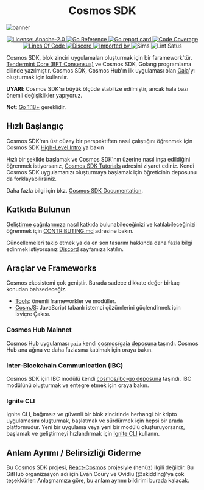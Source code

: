 <!--
parent:
  order: false
-->

<div align="center">
  <h1> Cosmos SDK </h1>
</div>

![banner](docs/cosmos-sdk-image.jpg)

<div align="center">
  <a href="https://github.com/cosmos/cosmos-sdk/blob/main/LICENSE">
    <img alt="License: Apache-2.0" src="https://img.shields.io/github/license/cosmos/cosmos-sdk.svg" />
  </a>
  <a href="https://pkg.go.dev/github.com/cosmos/cosmos-sdk">
    <img src="https://pkg.go.dev/badge/github.com/cosmos/cosmos-sdk.svg" alt="Go Reference">
  </a>
  <a href="https://goreportcard.com/report/github.com/cosmos/cosmos-sdk">
    <img alt="Go report card" src="https://goreportcard.com/badge/github.com/cosmos/cosmos-sdk" />
  </a>
  <a href="https://codecov.io/gh/cosmos/cosmos-sdk">
    <img alt="Code Coverage" src="https://codecov.io/gh/cosmos/cosmos-sdk/branch/main/graph/badge.svg" />
  </a>
</div>
<div align="center">
  <a href="https://github.com/cosmos/cosmos-sdk">
    <img alt="Lines Of Code" src="https://tokei.rs/b1/github/cosmos/cosmos-sdk" />
  </a>
  <a href="https://discord.gg/AzefAFd">
    <img alt="Discord" src="https://img.shields.io/discord/669268347736686612.svg" />
  </a>
  <a href="https://sourcegraph.com/github.com/cosmos/cosmos-sdk?badge">
    <img alt="Imported by" src="https://sourcegraph.com/github.com/cosmos/cosmos-sdk/-/badge.svg" />
  </a>
    <img alt="Sims" src="https://github.com/cosmos/cosmos-sdk/workflows/Sims/badge.svg" />
    <img alt="Lint Satus" src="https://github.com/cosmos/cosmos-sdk/workflows/Lint/badge.svg" />
</div>

Cosmos SDK, blok zinciri uygulamaları oluşturmak için bir faramework'tür. [Tendermint Core (BFT Consensus)](https://github.com/tendermint/tendermint) ve Cosmos SDK, Golang programlama dilinde yazılmıştır. Cosmos SDK, Cosmos Hub'ın ilk uygulaması olan [Gaia](https://github.com/cosmos/gaia)'yı oluşturmak için kullanılır. 

**UYARI**: Cosmos SDK'sı büyük ölçüde stabilize edilmiştir, ancak hala bazı önemli değişiklikler yapıyoruz.

**Not**: [Go 1.18+](https://go.dev/dl) gereklidir.

## Hızlı Başlangıç

Cosmos SDK'nın üst düzey bir perspektiften nasıl çalıştığını öğrenmek için Cosmos SDK [High-Level Intro](./docs/intro/overview.md)'ya bakın

Hızlı bir şekilde başlamak ve Cosmos SDK'nın üzerine nasıl inşa edildiğini öğrenmek istiyorsanız, [Cosmos SDK Tutorials](https://tutorials.cosmos.network) adresini ziyaret ediniz. Kendi Cosmos SDK uygulamanızı oluşturmaya başlamak için öğreticinin deposunu da forklayabilirsiniz.

Daha fazla bilgi için bkz. [Cosmos SDK Documentation](./docs/).

## Katkıda Bulunun

[Geliştirme çağrılarımıza](./CONTRIBUTING.md#teams-dev-calls) nasıl katkıda bulunabileceğinizi ve katılabileceğinizi öğrenmek için [CONTRIBUTING.md](./CONTRIBUTING.md) adresine bakın.

Güncellemeleri takip etmek ya da en son tasarım hakkında daha fazla bilgi edinmek istiyorsanız [Discord](https://discord.com/invite/cosmosnetwork) sayfamıza katılın.

## Araçlar ve Frameworks

Cosmos ekosistemi çok geniştir. Burada sadece dikkate değer birkaç konudan bahsedeceğiz.

+ [Tools](https://v1.cosmos.network/tools): önemli frameworkler ve modüller.
+ [CosmJS](https://github.com/cosmos/cosmjs): JavaScript tabanlı istemci çözümlerini güçlendirmek için İsviçre Çakısı.

### Cosmos Hub Mainnet

Cosmos Hub uygulaması `gaia` kendi [cosmos/gaia deposuna](https://github.com/cosmos/gaia) taşındı. Cosmos Hub ana ağına ve daha fazlasına katılmak için oraya bakın.

### Inter-Blockchain Communication (IBC)

Cosmos SDK için IBC modülü kendi [cosmos/ibc-go deposuna](https://github.com/cosmos/ibc-go) taşındı. IBC modülünü oluşturmak ve entegre etmek için oraya bakın.

### Ignite CLI

Ignite CLI, bağımsız ve güvenli bir blok zincirinde herhangi bir kripto uygulamasını oluşturmak, başlatmak ve sürdürmek için hepsi bir arada platformudur. Yeni bir uygulama veya yeni bir modülü oluşturuyorsanız, başlamak ve geliştirmeyi hızlandırmak için [Ignite CLI](https://github.com/ignite/cli) kullanın.

## Anlam Ayrımı / Belirsizliği Giderme

Bu Cosmos SDK projesi, [React-Cosmos](https://github.com/react-cosmos/react-cosmos) projesiyle (henüz) ilgili değildir. Bu GitHub organizasyon adı için Evan Coury ve Ovidiu (@skidding)'ya çok teşekkürler. Anlaşmamıza göre, bu anlam ayrımı bildirimi burada kalacak.

